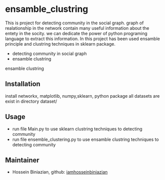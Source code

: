 # ensamble_clustring
 
This is project for detecting community in the social graph. graph of realationship in the network contain many useful information about the entety in the socity. we can dedicate the power of python programing language to extract this information. In this project has been used  ensamble principle and clustring techniques in sklearn package.
- detecting community in social graph
- ensamble clustring 

ensamble clustring 

## Installation
install networkx, matplotlib, numpy,sklearn, python package
all datasets are exist in directory  dataset/

## Usage
- run file Main.py to use sklearn clustring techniques to detecting community
- run file ensemble_clustering.py to use ensamble clustring techniques to detecting community


## Maintainer
* Hossein Biniazian, github: [iamhosseinbiniazian](https://github.com/iamhosseinbiniazian)
